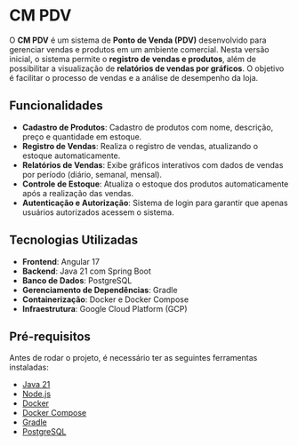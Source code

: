# CM PDV

O **CM PDV** é um sistema de **Ponto de Venda (PDV)** desenvolvido para gerenciar vendas e produtos em um ambiente comercial. Nesta versão inicial, o sistema permite o **registro de vendas e produtos**, além de possibilitar a visualização de **relatórios de vendas por gráficos**. O objetivo é facilitar o processo de vendas e a análise de desempenho da loja.

## Funcionalidades

- **Cadastro de Produtos**: Cadastro de produtos com nome, descrição, preço e quantidade em estoque.
- **Registro de Vendas**: Realiza o registro de vendas, atualizando o estoque automaticamente.
- **Relatórios de Vendas**: Exibe gráficos interativos com dados de vendas por período (diário, semanal, mensal).
- **Controle de Estoque**: Atualiza o estoque dos produtos automaticamente após a realização das vendas.
- **Autenticação e Autorização**: Sistema de login para garantir que apenas usuários autorizados acessem o sistema.

## Tecnologias Utilizadas

- **Frontend**: Angular 17
- **Backend**: Java 21 com Spring Boot
- **Banco de Dados**: PostgreSQL
- **Gerenciamento de Dependências**: Gradle
- **Containerização**: Docker e Docker Compose
- **Infraestrutura**: Google Cloud Platform (GCP)

## Pré-requisitos

Antes de rodar o projeto, é necessário ter as seguintes ferramentas instaladas:

- [Java 21](https://adoptium.net/)
- [Node.js](https://nodejs.org/)
- [Docker](https://www.docker.com/)
- [Docker Compose](https://docs.docker.com/compose/)
- [Gradle](https://gradle.org/)
- [PostgreSQL](https://www.postgresql.org/)
